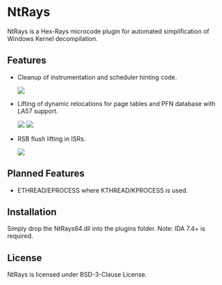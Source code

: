 # NtRays
NtRays is a Hex-Rays microcode plugin for automated simplification of Windows Kernel decompilation.


## Features
- Cleanup of instrumentation and scheduler hinting code.

  ![](https://i.can.ac/zPTAq.png)
  
- Lifting of dynamic relocations for page tables and PFN database with LA57 support.

  ![](https://i.can.ac/XC2X8.png)
  ![](https://i.can.ac/YrMJb.png)
  
- RSB flush lifting in ISRs.

  ![](https://i.can.ac/YW5AQ.png)

## Planned Features
- ETHREAD/EPROCESS where KTHREAD/KPROCESS is used. 

## Installation
Simply drop the NtRays64.dll into the plugins folder.
Note: IDA 7.4+ is required.

## License
NtRays is licensed under BSD-3-Clause License.
